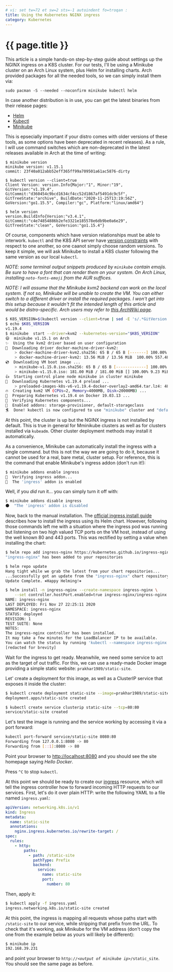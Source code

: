 ```yaml
---
# vi: set tw=72 et sw=2 sts=-1 autoindent fo=troqan :
title: Using the Kubernetes NGINX ingress
category: Kubernetes
---
```


# {{ page.title }}

This article is a simple hands-on step-by-step guide about settings up the
NGINX ingress on a K8S cluster.  For our tests, I'll be using a Minikube
cluster on an Arch Linux system, plus Helm for installing charts. Arch provided
packages for all the needed tools, so we can simply install them via:

    sudo pacman -S --needed --noconfirm minikube kubectl helm

In case another distribution is in use, you can get the latest binaries from
their release pages:
* [Helm][helm-releases]
* [Kubectl][kubectl-releases]
* [Minikube][minikube-releases]

This is epsecially important if your distro comes with older
versions of these tools, as some options have been deprecated in recent
releases). As a rule, I will use command switches which are non-deprecated in
the latest releases available in Arch at the time of writing:

```
$ minikube version
minikube version: v1.15.1
commit: 23f40a012abb52eff365ff99a709501a61ac5876-dirty

$ kubectl version --client=true
Client Version: version.Info{Major:"1", Minor:"19", GitVersion:"v1.19.4", GitCommit:"d360454c9bcd1634cf4cc52d1867af5491dc9c5f", GitTreeState:"archive", BuildDate:"2020-11-25T13:19:56Z", GoVersion:"go1.15.5", Compiler:"gc", Platform:"linux/amd64"}

$ helm version
version.BuildInfo{Version:"v3.4.1", GitCommit:"c4e74854886b2efe3321e185578e6db9be0a6e29", GitTreeState:"clean", GoVersion:"go1.15.4"}
```

Of course, components which have version relationships must be able to
interwork.  `kubectl` and the K8S API server have [version
constraints][kubectl-apiserver-version] with respect to one another, so one
caanot simply choose random versions. To keep it simple, we will ask Minikube
to install a K8S cluster following the same version as our local `kubectl`.

_NOTE: some terminal output snippets produced by `minikube` contain emojis. Be
sure to have a font that can render them on your system. On Arch Linux,
installing `noto-fonts-emoji` from the AUR suffices._

_NOTE: I will assume that the Minikube kvm2 backend can work on the local
system. If not so, Minikube will be unable to create the VM. You can either
switch to a different driver or install the required packages. I won't get into
this setup because it wouldn't fit the intended length of this article and
would be distro-specific. Arch users may refer to [this ArchWiki
page][archwiki-libvirt]._

```sh
$ K8S_VERSION=$(kubectl version --client=true | sed -E 's/.*GitVersion:"([^"]+)".*/\1/')
$ echo $K8S_VERSION 
v1.19.4
$ minikube  start --driver=kvm2 --kubernetes-version="$K8S_VERSION"
😄  minikube v1.15.1 on Arch 
✨  Using the kvm2 driver based on user configuration
💾  Downloading driver docker-machine-driver-kvm2:
    > docker-machine-driver-kvm2.sha256: 65 B / 65 B [-------] 100.00% ? p/s 0s
    > docker-machine-driver-kvm2: 13.56 MiB / 13.56 MiB  100.00% 557.48 KiB p/s
💿  Downloading VM boot image ...
    > minikube-v1.15.0.iso.sha256: 65 B / 65 B [-------------] 100.00% ? p/s 0s
    > minikube-v1.15.0.iso: 181.00 MiB / 181.00 MiB [] 100.00% 9.23 MiB p/s 20s
👍  Starting control plane node minikube in cluster minikube
💾  Downloading Kubernetes v1.19.4 preload ...
    > preloaded-images-k8s-v6-v1.19.4-docker-overlay2-amd64.tar.lz4: 486.35 MiB
🔥  Creating kvm2 VM (CPUs=2, Memory=4000MB, Disk=20000MB) ...
🐳  Preparing Kubernetes v1.19.4 on Docker 19.03.13 ...
🔎  Verifying Kubernetes components...
🌟  Enabled addons: storage-provisioner, default-storageclass
🏄  Done! kubectl is now configured to use "minikube" cluster and "default" namespace by default
```

At this point, the cluster is up but the NGINX ingress is not installed by
default. This is true in general for Mminikube clusters as well as for clusters
installed via `kubeadm`. Other cluster deployment methods may install it
automatically.

As a convenience, Minikube can automatically install the ingress with a single
command. but this is not the way we are going to do it, because it cannot be
used for a real, bare metal, cluster setup. For reference, this is the command
that enable Minikube's ingress addon (don't run it!):

```sh
$ minikube addons enable ingress
🔎  Verifying ingress addon...
🌟  The 'ingress' addon is enabled
```

Well, if you _did_ run it... you can simply turn it off with:

```sh
$ minikube addons disable ingress
🌑  "The 'ingress' addon is disabled
```

Now, back to the manual installation. The [official ingress install
guide][install-ingress-with-helm] describes how to install the ingress using
its Helm chart. However, following those commands left me with a situation
where the ingress pod was running but listening on two high valued TCP ports on
the VM host, instead of using the well known 80 and 443 ports. This was
rectified by setting a value when installing the chart:

```sh
$ helm repo add ingress-nginx https://kubernetes.github.io/ingress-nginx
"ingress-nginx" has been added to your repositories

$ helm repo update
Hang tight while we grab the latest from your chart repositories...
...Successfully got an update from the "ingress-nginx" chart repository
Update Complete. ⎈Happy Helming!⎈

$ helm install -n ingress-nginx --create-namespace ingress-nginx \
    --set controller.hostPort.enabled=true ingress-nginx/ingress-nginx
NAME: ingress-nginx
LAST DEPLOYED: Fri Nov 27 22:25:11 2020
NAMESPACE: ingress-nginx
STATUS: deployed
REVISION: 1
TEST SUITE: None
NOTES:
The ingress-nginx controller has been installed.
It may take a few minutes for the LoadBalancer IP to be available.
You can watch the status by running 'kubectl --namespace ingress-nginx get services -o wide -w ingress-nginx-controller'
[redacted for brevity]
```

Wait for the ingress to get ready. Meanwhile, we need some service to act as
the target of out traffic. For this, we can use a ready-made Docker image
providing a simple static website: `prakhar1989/static-site`.

Let' create a deployment for this image, as well as a ClusterIP service that
exposes it inside the cluster:

```sh
$ kubectl create deployment static-site --image=prakhar1989/static-site
deployment.apps/static-site created

$ kubectl create service clusterip static-site --tcp=80:80
service/static-site created
```

Let's test the image is running and the service working by accessing it via a
port forward:

```sh
kubectl port-forward service/static-site 8080:80
Forwarding from 127.0.0.1:8080 -> 80
Forwarding from [::1]:8080 -> 80
```

Point your browser to [http://localhost:8080](http://localhost:8080) and you
should see the site homepage saying _Hello Docker_.

Press `^C` to stop `kubectl`.

At this point we should be ready to create our [ingress][k8s-ref-ingress]
resource, which will tell the ingress controller how to forward incoming HTTP
requests to our services. First, let's do it over plain HTTP: write the
following YAML to a file named `ingress.yaml`:

```yaml
apiVersion: networking.k8s.io/v1
kind: Ingress
metadata:
  name: static-site
  annotations:
    nginx.ingress.kubernetes.io/rewrite-target: /
spec:
  rules:
    - http:
        paths:
          - path: /static-site
            pathType: Prefix
            backend:
              service:
                name: static-site
                port:
                  number: 80
```

Then, apply it:

```sh
$ kubectl apply -f ingress.yaml
ingress.networking.k8s.io/static-site created
```

At this point, the ingress is mapping all requests whose paths start with
`/static-site` to our service, while stripping that prefix from the URL.  To
check that it's working, ask Minikube for the VM address (don't copy the one
from the example below as yours will likely be different):

```sh
$ minikube ip
192.168.39.231
```

and point your browser to `http://`_`<output of minikube ip>`_`/static_site`. You
should see the same page as before.

[helm-releases]: https://github.com/helm/helm/releases
[minikube-releases]: https://github.com/kubernetes/minikube/releases
[kubectl-releases]: https://github.com/kubernetes/kubectl/releases
[install-ingress-with-helm]: https://kubernetes.github.io/ingress-nginx/deploy/#using-helm
[kubectl-apiserver-version]: https://kubernetes.io/docs/setup/release/version-skew-policy/#kubectl
[archwiki-libvirt]: https://wiki.archlinux.org/index.php/Libvirt
[k8s-ref-ingress]: https://kubernetes.io/docs/reference/generated/kubernetes-api/v1.19/#ingress-v1-networking-k8s-io
